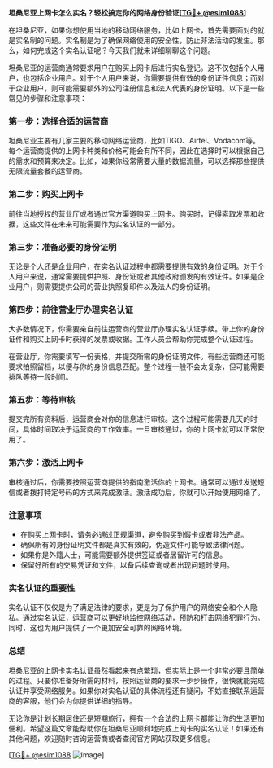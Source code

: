 **坦桑尼亚上网卡怎么实名？轻松搞定你的网络身份验证[[TG💪+ @esim1088](https://t.me/s/esim1088)]**

在坦桑尼亚，如果你想使用当地的移动网络服务，比如上网卡，首先需要面对的就是实名制的问题。实名制是为了确保网络使用的安全性，防止非法活动的发生。那么，如何完成这个实名认证呢？今天我们就来详细聊聊这个问题。

坦桑尼亚的运营商通常要求用户在购买上网卡后进行实名登记。这不仅包括个人用户，也包括企业用户。对于个人用户来说，你需要提供有效的身份证件信息；而对于企业用户，则可能需要额外的公司注册信息和法人代表的身份证明。以下是一些常见的步骤和注意事项：

### **第一步：选择合适的运营商**
坦桑尼亚主要有几家主要的移动网络运营商，比如TIGO、Airtel、Vodacom等。每个运营商提供的上网卡种类和价格可能会有所不同，因此在选择时可以根据自己的需求和预算来决定。比如，如果你经常需要大量的数据流量，可以选择那些提供无限流量套餐的运营商。

### **第二步：购买上网卡**
前往当地授权的营业厅或者通过官方渠道购买上网卡。购买时，记得索取发票和收据，这些文件在未来可能需要作为实名认证的一部分。

### **第三步：准备必要的身份证明**
无论是个人还是企业用户，在实名认证过程中都需要提供有效的身份证明。对于个人用户来说，通常需要提供护照、身份证或者其他政府颁发的有效证件。如果是企业用户，则需要提供公司的营业执照复印件以及法人的身份证明。

### **第四步：前往营业厅办理实名认证**
大多数情况下，你需要亲自前往运营商的营业厅办理实名认证手续。带上你的身份证件和购买上网卡时获得的发票或收据。工作人员会帮助你完成整个认证过程。

在营业厅，你需要填写一份表格，并提交所需的身份证明文件。有些运营商还可能要求拍照留档，以便与你的身份信息匹配。整个过程一般不会太复杂，但可能需要排队等待一段时间。

### **第五步：等待审核**
提交完所有资料后，运营商会对你的信息进行审核。这个过程可能需要几天的时间，具体时间取决于运营商的工作效率。一旦审核通过，你的上网卡就可以正常使用了。

### **第六步：激活上网卡**
审核通过后，你需要按照运营商提供的指南激活你的上网卡。通常可以通过发送短信或者拨打特定号码的方式来完成激活。激活成功后，你就可以开始使用网络了。

### **注意事项**
- 在购买上网卡时，请务必通过正规渠道，避免购买到假卡或者非法产品。
- 确保所有的身份证明文件都是真实有效的，伪造文件可能导致法律问题。
- 如果你是外籍人士，可能需要额外提供签证或者居留许可的信息。
- 保留好所有的交易凭证和文件，以备后续查询或者出现问题时使用。

### **实名认证的重要性**
实名认证不仅仅是为了满足法律的要求，更是为了保护用户的网络安全和个人隐私。通过实名认证，运营商可以更好地监控网络活动，预防和打击网络犯罪行为。同时，这也为用户提供了一个更加安全可靠的网络环境。

### **总结**
坦桑尼亚的上网卡实名认证虽然看起来有点繁琐，但实际上是一个非常必要且简单的过程。只要你准备好所需的材料，按照运营商的要求一步步操作，很快就能完成认证并享受网络服务。如果你对实名认证的具体流程还有疑问，不妨直接联系运营商的客服，他们会为你提供详细的指导。

无论你是计划长期居住还是短期旅行，拥有一个合法的上网卡都能让你的生活更加便利。希望这篇文章能帮助你在坦桑尼亚顺利地完成上网卡的实名认证！如果还有其他问题，欢迎随时咨询运营商或者查阅官方网站获取更多信息。

[[TG💪+ @esim1088](https://t.me/s/esim1088) ![Image](https://i.postimg.cc/4NQfJmqS/Snipaste-2025-05-13-00-14-12.png)]